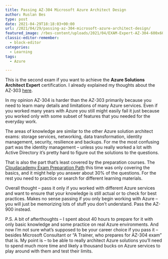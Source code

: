 ```yaml
---
title: Passing AZ-304 Microsoft Azure Architect Design
author: Ruslan Bes
type: post
date: 2021-04-29T18:18:03+00:00
url: /2021/04/29/passing-az-304-microsoft-azure-architect-design/
featured_image: /rbes-content/uploads/2021/04/EXAM-Expert-AZ-304-600x600-1.png
classic-editor-remember:
  - block-editor
categories:
  - Learning
tags:
  - Azure

---
```

This is the second exam if you want to achieve the **Azure Solutions Architect Expert** certification. I already explained my thoughts about the AZ-303 [here](https://devblog.ruslanbes.com/2021/02/18/passing-az-303-microsoft-azure-architect-technologies-exam/).

In my opinion AZ-304 is harder than the AZ-303 primarily because you need to learn many details and limitations of many Azure services. Even if you worked many years with Azure you still might easily fail it just because you worked only with some subset of features that you needed for the everyday work.

The areas of knowledge are similar to the other Azure solution architect exams: storage services, networking, data transformation, identity management, security, resilience and backups. For me the most confusing part was the identity management – unless you really worked a lot with Active Directory it’s pretty hard to figure out the solutions to the questions.

That is also the part that’s least covered by the preparation courses. The [Cloudacademy Exam Preparation Path](https://cloudacademy.com/learning-paths/az-304-exam-preparation-designing-a-microsoft-azure-architecture-1724/) this time was only covering the basics, and it might help you answer about 30% of the questions. For the rest you need to practice or search for different learning materials.

Overall thought – pass it only if you worked with different Azure services and want to ensure that your knowledge is still actual or to check for best practices. Makes no sense passing if you only begin working with Azure – you will just be memorizing lots of stuff you don’t understand. Pass the AZ-900 instead.

P.S. A bit of afterthoughts – I spent about 40 hours to prepare for it with only basic knowledge and some practice on real Azure environments. And now I’m not sure what’s supposed to be your career choice if you pass it – besides Microsoft Consultant or “A Trainer, who prepares for AZ-304 exam” that is. My point is – to be able to really architect Azure solutions you’ll need to spend much more time and likely a thousand bucks on Azure services to play around with them and test their limits.